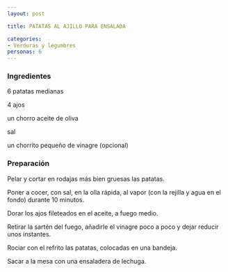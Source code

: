 ```yaml
---
layout: post

title: PATATAS AL AJILLO PARA ENSALADA

categories:
- Verduras y legumbres
personas: 6 
---
```


<h3>Ingredientes</h3>
6 patatas medianas

4 ajos

un chorro aceite de oliva

sal

un chorrito pequeño de vinagre (opcional)

<h3>Preparación</h3>
Pelar y cortar en rodajas más bien gruesas las patatas.

Poner a cocer, con sal, en la olla rápida, al vapor (con la rejilla y agua en el fondo) durante 10 minutos.

Dorar los ajos fileteados en el aceite, a fuego medio.

Retirar la sartén del fuego, añadirle el vinagre poco a poco y dejar reducir unos instantes.

Rociar con el refrito las patatas, colocadas en una bandeja.

Sacar a la mesa con una ensaladera de lechuga.